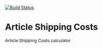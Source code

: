 [![Build Status](https://travis-ci.org/Einrichtungshaus-Ostermann/OstArticleShippingCosts.svg?branch=master)](https://travis-ci.org/Einrichtungshaus-Ostermann/OstArticleShippingCosts)
# Article Shipping Costs
Article Shipping Costs calculator